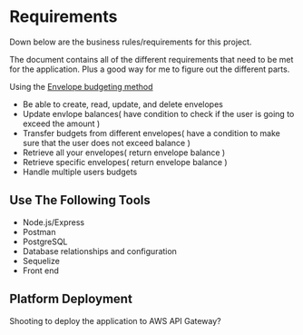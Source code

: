 # Requirements

Down below are the business rules/requirements for this project.

The document contains all of the different requirements that need to be met for the application. Plus a good way for me to figure out the different parts.

Using the [Envelope budgeting method](https://www.thebalance.com/what-is-envelope-budgeting-1293682)

* Be able to create, read, update, and delete envelopes
* Update envlope balances( have condition to check if the user is going to exceed the amount )
* Transfer budgets from different envelopes( have a condition to make sure that the user does not exceed balance )
* Retrieve all your envelopes( return envelope balance )
* Retrieve specific envelopes( return envelope balance )
* Handle multiple users budgets

## Use The Following Tools

* Node.js/Express
* Postman
* PostgreSQL
* Database relationships and configuration
* Sequelize
* Front end

## Platform Deployment
Shooting to deploy the application to AWS API Gateway?